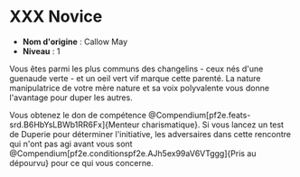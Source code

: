 # XXX Novice

 * **Nom d'origine** : Callow May
 * **Niveau** : 1


<p>Vous êtes parmi les plus communs des changelins - ceux nés d'une guenaude verte - et un oeil vert vif marque cette parenté. La nature manipulatrice de votre mère nature et sa voix polyvalente vous donne l'avantage pour duper les autres.</p>
<p>Vous obtenez le don de compétence @Compendium[pf2e.feats-srd.B6HbYsLBWb1RR6Fx]{Menteur charismatique}. Si vous lancez un test de Duperie pour déterminer l'initiative, les adversaires dans cette rencontre qui n'ont pas agi avant vous sont @Compendium[pf2e.conditionspf2e.AJh5ex99aV6VTggg]{Pris au dépourvu} pour ce qui vous concerne.</p>